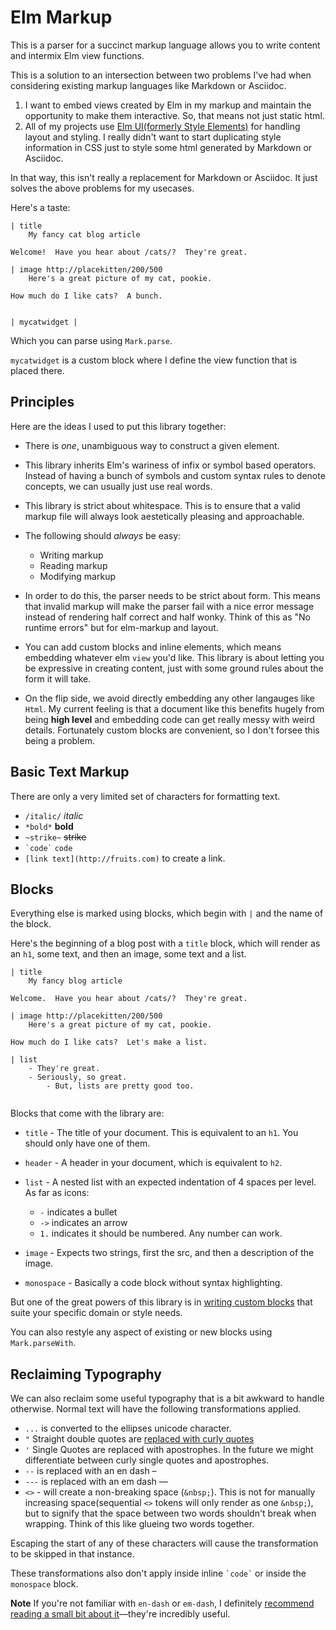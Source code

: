 # Elm Markup

This is a parser for a succinct markup language allows you to write content and intermix Elm view functions.

This is a solution to an intersection between two problems I've had when considering existing markup languages like Markdown or Asciidoc.

1. I want to embed views created by Elm in my markup and maintain the opportunity to make them interactive.  So, that means not just static html.
2. All of my projects use [Elm UI(formerly Style Elements)]() for handling layout and styling.  I really didn't want to start duplicating style information in CSS just to style some html generated by Markdown or Asciidoc.

In that way, this isn't really a replacement for Markdown or Asciidoc.  It just solves the above problems for my usecases.

Here's a taste:

```
| title
    My fancy cat blog article

Welcome!  Have you hear about /cats/?  They're great.

| image http://placekitten/200/500
    Here's a great picture of my cat, pookie.

How much do I like cats?  A bunch.


| mycatwidget |

```

Which you can parse using `Mark.parse`.

`mycatwidget` is a custom block where I define the view function that is placed there.

## Principles

Here are the ideas I used to put this library together:

- There is _one_, unambiguous way to construct a given element.

- This library inherits Elm's wariness of infix or symbol based operators.  Instead of having a bunch of symbols and custom syntax rules to denote concepts, we can usually just use real words.

- This library is strict about whitespace.  This is to ensure that a valid markup file will always look aestetically pleasing and approachable.  

- The following should _always_ be easy:

    - Writing markup
    - Reading markup
    - Modifying markup

- In order to do this, the parser needs to be strict about form.  This means that invalid markup will make the parser fail with a nice error message instead of rendering half correct and half wonky.  Think of this as "No runtime errors" but for elm-markup and layout.

- You can add custom blocks and inline elements, which means embedding whatever elm `view` you'd like. This library is about letting you be expressive in creating content, just with some ground rules about the form it will take.

- On the flip side, we avoid directly embedding any other langauges like `Html`. My current feeling is that a document like this benefits hugely from being **high level** and embedding code can get really messy with weird details.  Fortunately custom blocks are convenient, so I don't forsee this being a problem.



## Basic Text Markup

There are only a very limited set of characters for formatting text.

- `/italic/` _italic_
- `*bold*` **bold**
- `~strike~` ~~strike~~
- `` `code` `` `code`
- `[link text](http://fruits.com)` to create a link.


## Blocks

Everything else is marked using blocks, which begin with `|` and the name of the block.

Here's the beginning of a blog post with a `title` block, which will render as an `h1`, some text, and then an image, some text and a list.

```
| title
    My fancy blog article

Welcome.  Have you hear about /cats/?  They're great.

| image http://placekitten/200/500
    Here's a great picture of my cat, pookie.

How much do I like cats?  Let's make a list.

| list
    - They're great.
    - Seriously, so great.
        - But, lists are pretty good too.


```



Blocks that come with the library are:

- `title` - The title of your document.  This is equivalent to an `h1`.  You should only have one of them.
- `header` - A header in your document, which is equivalent to `h2`.
- `list` - A nested list with an expected indentation of 4 spaces per level. As far as icons:
    - `-` indicates a bullet
    - `->` indicates an arrow
    - `1.` indicates it should be numbered.  Any number can work.

- `image` - Expects two strings, first the src, and then a description of the image.
- `monospace` - Basically a code block without syntax highlighting.

But one of the great powers of this library is in [writing custom blocks](https://package.elm-lang.org/packages/mdgriffith/elm-markup/latest/Mark-Custom) that suite your specific domain or style needs.

You can also restyle any aspect of existing or new blocks using `Mark.parseWith`.


## Reclaiming Typography

We can also reclaim some useful typography that is a bit awkward to handle otherwise.  Normal text will have the following transformations applied.

- `...` is converted to the ellipses unicode character.
- `"` Straight double quotes are [replaced with curly quotes](https://practicaltypography.com/straight-and-curly-quotes.html)
- `'` Single Quotes are replaced with apostrophes.  In the future we might differentiate between curly single quotes and apostrophes.
- `--` is replaced with an en dash –
- `---` is replaced with an em dash —
- `<>` - will create a non-breaking space (`&nbsp;`).  This is not for manually increasing space(sequential `<>` tokens will only render as one `&nbsp;`), but to signify that the space between two words shouldn't break when wrapping.  Think of this like glueing two words together.

Escaping the start of any of these characters will cause the transformation to be skipped in that instance.

These transformations also don't apply inside inline `` `code` `` or inside the `monospace` block.

**Note** If you're not familiar with `en-dash` or `em-dash`, I definitely [recommend reading a small bit about it](https://practicaltypography.com/hyphens-and-dashes.html)—they're incredibly useful.



